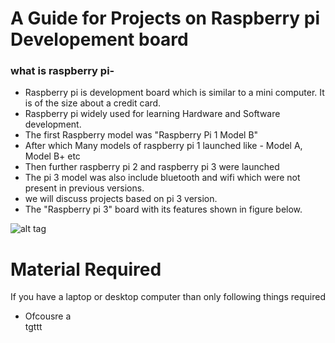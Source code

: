 # A Guide for Projects on Raspberry pi Developement board

### what is raspberry pi-

* Raspberry pi is development board which is similar to a mini computer. It is of the size about a credit card.
* Raspberry pi widely used for learning Hardware and Software development. 
* The first Raspberry model was "Raspberry Pi 1 Model B"
* After which Many models of raspberry pi 1 launched like - Model A, Model B+ etc
* Then further raspberry pi 2 and raspberry pi 3 were launched
* The pi 3 model was also include bluetooth and wifi which were not present in previous versions.
* we will discuss projects based on pi 3 version.
* The "Raspberry pi 3" board with its features shown in figure below.


![alt tag](https://i.stack.imgur.com/jAlDp.png)

# Material Required
If you have a laptop or desktop computer than only following things required
* Ofcousre a  
tgttt
